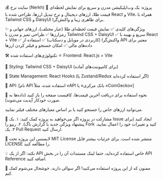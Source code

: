 💰 سایت نرخ (Nerkh)
📌 پروژه: یک وب‌اپلیکیشن مدرن و سریع برای نمایش لحظه‌ای قیمت طلا، ارزهای دیجیتال و نرخ تبدیل ارزها، طراحی شده با React و Vite، همراه با Tailwind CSS و DaisyUI برای ظاهری زیبا و واکنش‌گرا.



✨ ویژگی‌های کلیدی
✅ نمایش قیمت لحظه‌ای طلا (عیار مختلف)، ارزهای جهانی و رمزارزها
✅ طراحی تمیز و مدرن با Tailwind CSS + DaisyUI
✅ سریع و بهینه با React + Vite
✅ واکنش‌گرا (کاربردی در موبایل و دسکتاپ)
✅ استفاده از API معتبر برای داده‌های مالی
✅ امکان جستجو و فیلتر کردن ارزها

🛠️ تکنولوژی‌های استفاده شده
⚛️ Frontend: React.js + Vite

🎨 Styling: Tailwind CSS + DaisyUI (برای کامپوننت‌های آماده)

🔄 State Management: React Hooks (یا Zustand/Redux اگر استفاده کرده‌اید)

📡 API: [نام API استفاده شده، مثلاً «API بانک مرکزی» یا «CoinGecko»]



📌 نحوه استفاده
برای دریافت آخرین قیمت‌ها، کافیست صفحه را باز کنید (داده‌ها به صورت خودکار آپدیت می‌شوند).

می‌توانید ارزهای خاص را جستجو کنید یا بر اساس معیارهای مختلف فیلتر نمایید.

🤝 مشارکت در پروژه
اگر می‌خواهید به پروژه کمک کنید:
۱. یک Issue ایجاد کنید (برای پیشنهاد ویژگی جدید یا گزارش باگ).
۲. ریپو را Fork کنید و تغییرات خود را اعمال نمایید.
۳. یک Pull Request ارسال کنید.

📜 لایسنس
این پروژه تحت MIT License منتشر شده است. برای جزئیات بیشتر فایل LICENSE را مطالعه کنید.

💡 نکته: اگر از یک API خاص استفاده کرده‌اید، حتما لینک مستندات آن را در بخش API Reference اضافه کنید.

🎉 ممنون که از این پروژه استفاده می‌کنید! اگر سوالی دارید، خوشحال می‌شوم کمک کنم.


